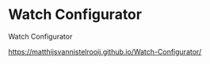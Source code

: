 # Watch Configurator
 Watch Configurator

https://matthijsvannistelrooij.github.io/Watch-Configurator/
